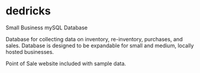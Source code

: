 # dedricks
Small Business mySQL Database

Database for collecting data on inventory, re-inventory, purchases, and sales. Database is designed to be expandable for small and medium, locally hosted businesses.

Point of Sale website included with sample data.
